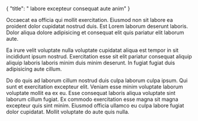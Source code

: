 {
  "title": " labore excepteur consequat aute anim"
}

Occaecat ea officia qui mollit exercitation. Eiusmod non sit labore ea proident dolor cupidatat nostrud duis. Est Lorem laborum deserunt laboris. Dolor aliqua dolore adipisicing et consequat elit quis pariatur elit laborum aute.

Ea irure velit voluptate nulla voluptate cupidatat aliqua est tempor in sit incididunt ipsum nostrud. Exercitation esse sit elit pariatur consequat aliquip aliquip laboris laboris minim duis minim deserunt. In fugiat fugiat duis adipisicing aute cillum.

Do do quis ad laborum cillum nostrud duis culpa laborum culpa ipsum. Qui sunt et exercitation excepteur elit. Veniam esse minim voluptate laborum voluptate mollit ea ex eu. Esse consequat laboris aliqua voluptate sint laborum cillum fugiat. Ex commodo exercitation esse magna sit magna excepteur quis sint minim. Eiusmod officia ullamco eu culpa labore fugiat dolor cupidatat. Mollit voluptate do aute quis nulla.